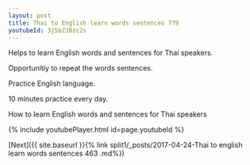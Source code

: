 ```yaml
---
layout: post
title: Thai to English learn words sentences 779 
youtubeId: 3j5bZJBzc2s
---
```

 
 
Helps to learn English words and sentences for Thai speakers.

Opportunitiy to repeat the words sentences. 

Practice English language. 
 
10 minutes practice every day. 
 
How to learn English words and sentences for Thai speakers 
 
{% include youtubePlayer.html id=page.youtubeId %}
 
 
[Next]({{ site.baseurl }}{% link  split1/_posts/2017-04-24-Thai to english learn words sentences 463 .md%})
 
